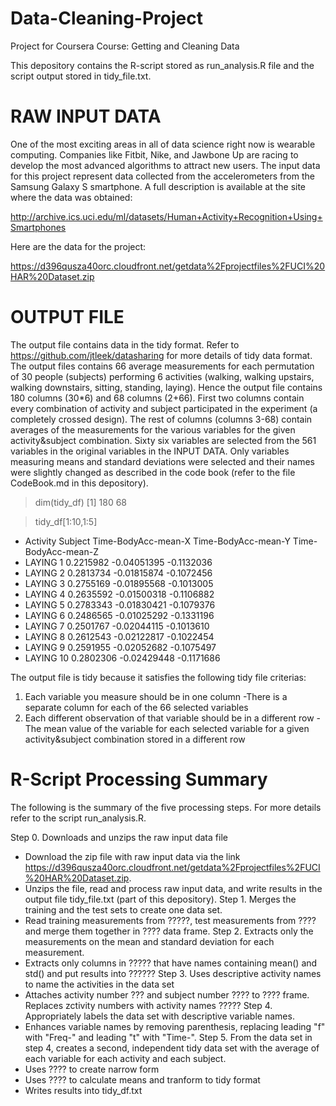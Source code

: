 Data-Cleaning-Project
=====================

Project for Coursera Course: Getting and Cleaning Data

This depository contains the R-script stored as run_analysis.R file and the script output stored in tidy_file.txt.

RAW INPUT DATA
===========
One of the most exciting areas in all of data science right now is wearable computing. Companies like Fitbit, Nike, and Jawbone Up are racing to develop the most advanced algorithms to attract new users. The input data for this project represent data collected from the accelerometers from the Samsung Galaxy S smartphone. A full description is available at the site where the data was obtained: 

http://archive.ics.uci.edu/ml/datasets/Human+Activity+Recognition+Using+Smartphones 

Here are the data for the project: 

https://d396qusza40orc.cloudfront.net/getdata%2Fprojectfiles%2FUCI%20HAR%20Dataset.zip 

OUTPUT FILE
============

The output file contains data in the tidy format. Refer to https://github.com/jtleek/datasharing for more details of tidy data format. The output files contains 66 average measurements for each permutation of 30 people (subjects) performing 6 activities (walking, walking upstairs, walking downstairs, sitting, standing, laying). Hence the output file contains 180 columns (30*6) and 68 columns (2+66). First two columns contain every combination of activity and subject participated in the experiment (a completely crossed design). The rest of columns (columns 3-68) contain averages of the measurements for the various variables for the given activity&subject combination. Sixty six variables are selected from the 561 variables in the original variables in the INPUT DATA. Only variables measuring means and standard deviations were selected and their names were slightly changed as described in the code book (refer to the file CodeBook.md in this depository).

> dim(tidy_df)
[1] 180  68

> tidy_df[1:10,1:5]
*    Activity Subject Time-BodyAcc-mean-X Time-BodyAcc-mean-Y Time-BodyAcc-mean-Z
*    LAYING       1           0.2215982         -0.04051395          -0.1132036
*    LAYING       2           0.2813734         -0.01815874          -0.1072456
*    LAYING       3           0.2755169         -0.01895568          -0.1013005
*    LAYING       4           0.2635592         -0.01500318          -0.1106882
*    LAYING       5           0.2783343         -0.01830421          -0.1079376
*    LAYING       6           0.2486565         -0.01025292          -0.1331196
*    LAYING       7           0.2501767         -0.02044115          -0.1013610
*    LAYING       8           0.2612543         -0.02122817          -0.1022454
*    LAYING       9           0.2591955         -0.02052682          -0.1075497
*   LAYING      10           0.2802306         -0.02429448          -0.1171686



The output file is tidy because it satisfies the following tidy file criterias:

1. Each variable you measure should be in one column
  -There is a separate column for each of the 66 selected variables
2. Each different observation of that variable should be in a different row
  -The mean value of the variable for each selected variable for a given activity&subject combination stored in a different row

R-Script Processing Summary
============================
The following is the summary of the five processing steps. For more details refer to the script run_analysis.R.

Step 0. Downloads and unzips the raw input data file
  - Download the zip file with raw input data via the link  https://d396qusza40orc.cloudfront.net/getdata%2Fprojectfiles%2FUCI%20HAR%20Dataset.zip.
  - Unzips the file, read and process raw input data, and write results in the output file tidy_file.txt (part of this depository).
Step 1. Merges the training and the test sets to create one data set.
  - Read training measurements from ?????, test measurements from ???? and merge them together in ???? data frame.
Step 2. Extracts only the measurements on the mean and standard deviation for each measurement.
  - Extracts only columns in ????? that have names containing mean() and std() and put results into ??????
Step 3. Uses descriptive activity names to name the activities in the data set
  - Attaches activity number ??? and subject number ???? to ???? frame. Replaces zctivity numbers with activity names ?????
Step 4. Appropriately labels the data set with descriptive variable names.
  - Enhances variable names by removing parenthesis, replacing leading "f" with "Freq-" and leading "t" with "Time-".
Step 5. From the data set in step 4, creates a second, independent tidy data set with the average of each variable for each activity and each subject.
  - Uses ???? to create narrow form 
  - Uses ???? to calculate means and tranform to tidy format
  - Writes results into tidy_df.txt
  

